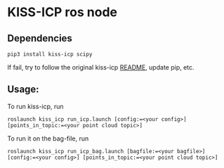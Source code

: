# KISS-ICP ros node

## Dependencies
```
pip3 install kiss-icp scipy
```
If fail, try to follow the original kiss-icp [README](https://github.com/PRBonn/kiss-icp), update pip, etc. <br/>

## Usage:
To run kiss-icp, run
```
roslaunch kiss_icp run_icp.launch [config:=<your config>] [points_in_topic:=<your point cloud topic>]
```
To run it on the bag-file, run
```
roslaunch kiss_icp run_icp_bag.launch [bagfile:=<your bagfile>] [config:=<your config>] [points_in_topic:=<your point cloud topic>]
```
